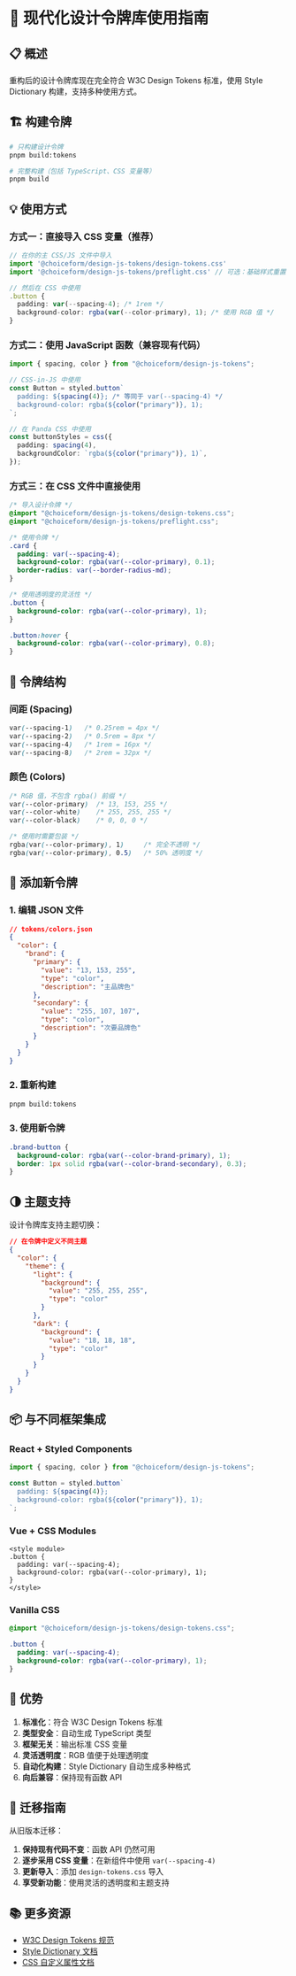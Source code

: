 # 🚀 现代化设计令牌库使用指南

## 📋 概述

重构后的设计令牌库现在完全符合 W3C Design Tokens 标准，使用 Style Dictionary 构建，支持多种使用方式。

## 🏗️ 构建令牌

```bash
# 只构建设计令牌
pnpm build:tokens

# 完整构建（包括 TypeScript、CSS 变量等）
pnpm build
```

## 💡 使用方式

### **方式一：直接导入 CSS 变量（推荐）**

```typescript
// 在你的主 CSS/JS 文件中导入
import '@choiceform/design-js-tokens/design-tokens.css'
import '@choiceform/design-js-tokens/preflight.css' // 可选：基础样式重置

// 然后在 CSS 中使用
.button {
  padding: var(--spacing-4); /* 1rem */
  background-color: rgba(var(--color-primary), 1); /* 使用 RGB 值 */
}
```

### **方式二：使用 JavaScript 函数（兼容现有代码）**

```typescript
import { spacing, color } from "@choiceform/design-js-tokens";

// CSS-in-JS 中使用
const Button = styled.button`
  padding: ${spacing(4)}; /* 等同于 var(--spacing-4) */
  background-color: rgba(${color("primary")}, 1);
`;

// 在 Panda CSS 中使用
const buttonStyles = css({
  padding: spacing(4),
  backgroundColor: `rgba(${color("primary")}, 1)`,
});
```

### **方式三：在 CSS 文件中直接使用**

```css
/* 导入设计令牌 */
@import "@choiceform/design-js-tokens/design-tokens.css";
@import "@choiceform/design-js-tokens/preflight.css";

/* 使用令牌 */
.card {
  padding: var(--spacing-4);
  background-color: rgba(var(--color-primary), 0.1);
  border-radius: var(--border-radius-md);
}

/* 使用透明度的灵活性 */
.button {
  background-color: rgba(var(--color-primary), 1);
}

.button:hover {
  background-color: rgba(var(--color-primary), 0.8);
}
```

## 🎨 令牌结构

### **间距 (Spacing)**

```css
var(--spacing-1)   /* 0.25rem = 4px */
var(--spacing-2)   /* 0.5rem = 8px */
var(--spacing-4)   /* 1rem = 16px */
var(--spacing-8)   /* 2rem = 32px */
```

### **颜色 (Colors)**

```css
/* RGB 值，不包含 rgba() 前缀 */
var(--color-primary)  /* 13, 153, 255 */
var(--color-white)    /* 255, 255, 255 */
var(--color-black)    /* 0, 0, 0 */

/* 使用时需要包装 */
rgba(var(--color-primary), 1)     /* 完全不透明 */
rgba(var(--color-primary), 0.5)   /* 50% 透明度 */
```

## 🔧 添加新令牌

### **1. 编辑 JSON 文件**

```json
// tokens/colors.json
{
  "color": {
    "brand": {
      "primary": {
        "value": "13, 153, 255",
        "type": "color",
        "description": "主品牌色"
      },
      "secondary": {
        "value": "255, 107, 107",
        "type": "color",
        "description": "次要品牌色"
      }
    }
  }
}
```

### **2. 重新构建**

```bash
pnpm build:tokens
```

### **3. 使用新令牌**

```css
.brand-button {
  background-color: rgba(var(--color-brand-primary), 1);
  border: 1px solid rgba(var(--color-brand-secondary), 0.3);
}
```

## 🌗 主题支持

设计令牌库支持主题切换：

```json
// 在令牌中定义不同主题
{
  "color": {
    "theme": {
      "light": {
        "background": {
          "value": "255, 255, 255",
          "type": "color"
        }
      },
      "dark": {
        "background": {
          "value": "18, 18, 18",
          "type": "color"
        }
      }
    }
  }
}
```

## 📦 与不同框架集成

### **React + Styled Components**

```typescript
import { spacing, color } from "@choiceform/design-js-tokens";

const Button = styled.button`
  padding: ${spacing(4)};
  background-color: rgba(${color("primary")}, 1);
`;
```

### **Vue + CSS Modules**

```vue
<style module>
.button {
  padding: var(--spacing-4);
  background-color: rgba(var(--color-primary), 1);
}
</style>
```

### **Vanilla CSS**

```css
@import "@choiceform/design-js-tokens/design-tokens.css";

.button {
  padding: var(--spacing-4);
  background-color: rgba(var(--color-primary), 1);
}
```

## 🚀 优势

1. **标准化**：符合 W3C Design Tokens 标准
2. **类型安全**：自动生成 TypeScript 类型
3. **框架无关**：输出标准 CSS 变量
4. **灵活透明度**：RGB 值便于处理透明度
5. **自动化构建**：Style Dictionary 自动生成多种格式
6. **向后兼容**：保持现有函数 API

## 🔄 迁移指南

从旧版本迁移：

1. **保持现有代码不变**：函数 API 仍然可用
2. **逐步采用 CSS 变量**：在新组件中使用 `var(--spacing-4)`
3. **更新导入**：添加 `design-tokens.css` 导入
4. **享受新功能**：使用灵活的透明度和主题支持

## 📚 更多资源

- [W3C Design Tokens 规范](https://tr.designtokens.org/format/)
- [Style Dictionary 文档](https://styledictionary.com/)
- [CSS 自定义属性文档](https://developer.mozilla.org/en-US/docs/Web/CSS/--*)
